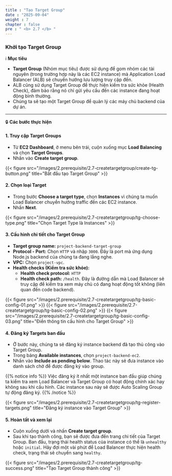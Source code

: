 ```yaml
---
title : "Tạo Target Group"
date : "2025-09-04"
weight : 7
chapter : false
pre : " <b> 2.7 </b> "
---
```


### Khởi tạo Target Group

ℹ️ **Mục tiêu**

*   **Target Group** (Nhóm mục tiêu) được sử dụng để gom nhóm các tài nguyên (trong trường hợp này là các EC2 instance) mà Application Load Balancer (ALB) sẽ chuyển hướng lưu lượng truy cập đến.
*   ALB cũng sử dụng Target Group để thực hiện kiểm tra sức khỏe (Health Check), đảm bảo rằng nó chỉ gửi yêu cầu đến các instance đang hoạt động bình thường.
*   Chúng ta sẽ tạo một Target Group để quản lý các máy chủ backend của dự án.

---

🔒 **Các bước thực hiện**

#### **1. Truy cập Target Groups**

*   Từ **EC2 Dashboard**, ở menu bên trái, cuộn xuống mục **Load Balancing** và chọn **Target Groups**.
*   Nhấn vào **Create target group**.

{{< figure src="/images/2.prerequisite/2.7-createtargetgroup/create-tg-button.png" title="Bắt đầu tạo Target Group" >}}

#### **2. Chọn loại Target**

*   Trong bước **Choose a target type**, chọn **Instances** vì chúng ta muốn Load Balancer chuyển hướng traffic đến các EC2 instance.
*   Nhấn **Next**.

{{< figure src="/images/2.prerequisite/2.7-createtargetgroup/tg-choose-type.png" title="Chọn Target Type là Instances" >}}

#### **3. Cấu hình chi tiết cho Target Group**

*   **Target group name:** `project-backend-target-group`
*   **Protocol - Port:** Chọn `HTTP` và nhập `3000`. Đây là port mà ứng dụng Node.js backend của chúng ta đang lắng nghe.
*   **VPC:** Chọn `project-vpc`.
*   **Health checks (Kiểm tra sức khỏe):**
    *   **Health check protocol:** `HTTP`
    *   **Health check path:** `/health`. Đây là đường dẫn mà Load Balancer sẽ truy cập để kiểm tra xem máy chủ có đang hoạt động tốt không (liên quan đến code backend).

{{< figure src="/images/2.prerequisite/2.7-createtargetgroup/tg-basic-config-01.png" >}}
{{< figure src="/images/2.prerequisite/2.7-createtargetgroup/tg-basic-config-02.png" >}}
{{< figure src="/images/2.prerequisite/2.7-createtargetgroup/tg-basic-config-03.png" title="Điền thông tin cấu hình cho Target Group" >}}

#### **4. Đăng ký Targets ban đầu**

*   Ở bước này, chúng ta sẽ đăng ký instance backend đã tạo thủ công vào Target Group.
*   Trong bảng **Available instances**, chọn `project-backend-ec2`.
*   Nhấn vào **Include as pending below**. Thao tác này sẽ đưa instance vào danh sách chờ để được đăng ký vào group.

{{% notice info %}}
Việc đăng ký ít nhất một instance ban đầu giúp chúng ta kiểm tra xem Load Balancer và Target Group có hoạt động chính xác hay không sau khi cấu hình. Các instance sau này sẽ được Auto Scaling Group tự động đăng ký.
{{% /notice %}}

{{< figure src="/images/2.prerequisite/2.7-createtargetgroup/tg-register-targets.png" title="Đăng ký instance vào Target Group" >}}

#### **5. Hoàn tất và xem lại**

*   Cuộn xuống dưới và nhấn **Create target group**.
*   Sau khi tạo thành công, bạn sẽ được đưa đến trang chi tiết của Target Group. Ban đầu, trạng thái health status của instance có thể là `unhealthy` hoặc `initial`. Hãy đợi một vài phút để Load Balancer thực hiện health check, trạng thái sẽ chuyển sang `healthy`.

{{< figure src="/images/2.prerequisite/2.7-createtargetgroup/tg-success.png" title="Tạo Target Group thành công" >}}
